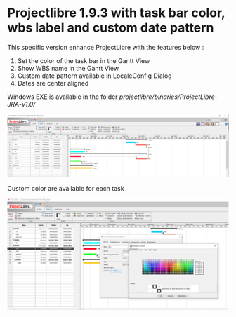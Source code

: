# Projectlibre 1.9.3 with task bar color, wbs label and custom date pattern

This specific version enhance ProjectLibre with the features below : 

1. Set the color of the task bar in the Gantt View
2. Show WBS name in the Gantt View
3. Custom date pattern available in LocaleConfig Dialog
4. Dates are center aligned

Windows EXE is available in the folder *projectlibre/binaries/ProjectLibre-JRA-v1.0/*

![alt text](https://github.com/jraselin/projectlibre/blob/master/CaptureProjectLibreJRA.PNG?raw=true)

Custom color are available for each task

![alt text](https://github.com/jraselin/projectlibre/blob/master/CaptureProjectLibreJRA2.PNG?raw=true)

